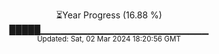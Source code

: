 <p align="center">
⏳Year Progress (16.88 %) <br>
█████▁▁▁▁▁▁▁▁▁▁▁▁▁▁▁▁▁▁▁▁▁▁▁▁▁ <br>
<sub>Updated: Sat, 02 Mar 2024 18:20:56 GMT</sub>
</p>

